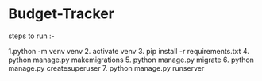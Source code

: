 # Budget-Tracker
steps to run :-

1.python -m venv venv
2. activate venv
3. pip install -r requirements.txt
4. python manage.py makemigrations
5. python manage.py migrate
6. python manage.py createsuperuser
7. python manage.py runserver
